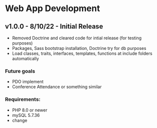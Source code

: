 # Web App Development


## v1.0.0 - 8/10/22 - Initial Release 
- Removed Doctrine and cleared code for intial release (for testing purposes)
- Packages, Sass bootstrap installation, Doctrine try for db purposes
- Load classes, traits, interfaces, templates, functions at include folders automatically 

### Future goals
- PDO implement
- Conference Attendance or something similar

### Requirements:
- PHP 8.0 or newer
- mySQL 5.7.36
- change 


[comment]: <> (Commands to run from other platform npm install, composer install, npm install bootstrap@5.2.1)
[comment]: <> (8/10/22 -> Custom stuff to be added like connection with PDO and make an app like Attendance or something)
[comment]: <> (work path -> http://test.local)